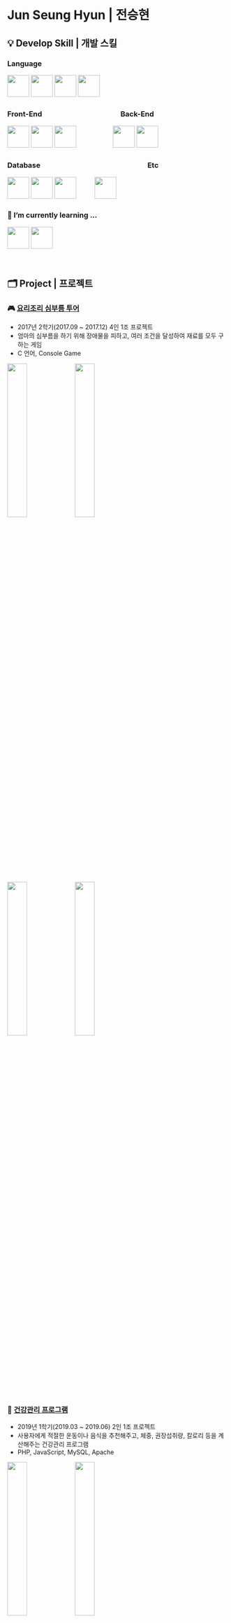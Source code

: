 # Jun Seung Hyun | 전승현

## 💡 Develop Skill | 개발 스킬

### Language

<img id="c" src="https://user-images.githubusercontent.com/51473971/103875717-1f3aa700-5116-11eb-909d-80a1eaff456a.png" height="50"/> <img id="c++" src="https://user-images.githubusercontent.com/51473971/103875716-1ea21080-5116-11eb-8082-00e76bcd51aa.png" height="50"/> <img id="htmljscss" src="https://user-images.githubusercontent.com/51473971/103875721-1fd33d80-5116-11eb-8109-33986a1e726f.png" height="50"/> <img id="php" src="https://user-images.githubusercontent.com/51473971/103874036-04ffc980-5114-11eb-93f8-d2bc9df3d829.png" height="50"/>

### Front-End　　　　　　　　　　　Back-End

<img id="react" src="https://user-images.githubusercontent.com/51473971/103873043-91a98800-5112-11eb-9dda-eebf38a4cbe3.png" height="50"/> <img id="typescript" src="https://user-images.githubusercontent.com/51473971/103876356-e18a4e00-5116-11eb-8350-de9201861278.png" height="50"/> <img id="typescript" src="https://user-images.githubusercontent.com/51473971/103889970-a4c85200-512a-11eb-82ec-cc4ef7b85435.png" height="50"/>　　　　　　<img id="nodejs" src="https://user-images.githubusercontent.com/51473971/103874027-03ce9c80-5114-11eb-8e29-51cb3b2794e8.png" height="50"/> <img id="express" src="https://user-images.githubusercontent.com/51473971/103876670-4a71c600-5117-11eb-98f8-c0ac5171e2d9.png" height="50"/>

### Database　　　　　　　　　　　　　　　Etc

<img id="mysql" src="https://user-images.githubusercontent.com/51473971/103874024-029d6f80-5114-11eb-8a7f-d196b32d26c4.png" height="50"/> <img id="mongodb" src="https://user-images.githubusercontent.com/51473971/103874034-04ffc980-5114-11eb-9b7e-5b78f920e8a8.png" height="50"/> <img id="postgresql" src="https://user-images.githubusercontent.com/51473971/103876676-4ba2f300-5117-11eb-8e7f-81baefe06749.png" height="50"/>　　　<img id="mysql" src="https://user-images.githubusercontent.com/51473971/103889582-020fd380-512a-11eb-9007-6b4d24f82961.png" height="50"/>

### 🌱 I’m currently learning ...
<img id="python" src="https://user-images.githubusercontent.com/51473971/103875710-1e097a00-5116-11eb-958a-e3739ce503c0.png" height="50"/> <img id="mysql" src="https://user-images.githubusercontent.com/51473971/103889866-721e5980-512a-11eb-8f12-677825af74b7.png" height="50"/>

<br/>

## 🗂 Project | 프로젝트
### 🎮 [요리조리 심부름 투어](https://github.com/jsh5408/Yorijori_errand_tour)
- 2017년 2학기(2017.09 ~ 2017.12) 4인 1조 프로젝트
- 엄마의 심부름을 하기 위해 장애물을 피하고, 여러 조건을 달성하여 재료를 모두 구하는 게임
- C 언어, Console Game

<img id="project1" src="https://user-images.githubusercontent.com/51473971/103886876-82800580-5125-11eb-9f99-d21b967b3919.png" width="30%"/> <img id="project1" src="https://user-images.githubusercontent.com/51473971/103886879-83189c00-5125-11eb-96a3-e349aa4b3197.png" width="30%"/>

<img id="project1" src="https://user-images.githubusercontent.com/51473971/103886880-83b13280-5125-11eb-99e4-763f2054edfe.png" width="30%"/> <img id="project1" src="https://user-images.githubusercontent.com/51473971/103886881-83b13280-5125-11eb-8ed3-183a900e3e7c.png" width="30%"/>


### 💪 [건강관리 프로그램](https://github.com/jsh5408/Health_care_program)
- 2019년 1학기(2019.03 ~ 2019.06) 2인 1조 프로젝트
- 사용자에게 적절한 운동이나 음식을 추천해주고, 체중, 권장섭취량, 칼로리 등을 계산해주는 건강관리 프로그램
- PHP, JavaScript, MySQL, Apache

<img id="project2_exercise" src="https://user-images.githubusercontent.com/51473971/103881826-501eda00-511e-11eb-8532-3397d0d50230.PNG" width="30%"/> <img id="project2_food" src="https://user-images.githubusercontent.com/51473971/103881831-51500700-511e-11eb-9dd8-ecad26d9dde3.PNG" width="30%"/>


### 😷 [CoronaZoom](https://github.com/4z7l/CoronaZoom)
- 2020년 1학기(2020.03 ~ 2020.06) 4인 1조 프로젝트
- 호흡기 전염병 역학조사를 위한 데이터 수집, 분석, 시각화 플랫폼
- HTML, CSS, JavaScript, JQuery, Bootstrap, Naver Maps API

<img id="project2_food" src="https://user-images.githubusercontent.com/51473971/103886228-88c1b200-5124-11eb-9209-51c7d9c51e5f.PNG" width="30%"/> <img id="project2_food" src="https://user-images.githubusercontent.com/51473971/103886233-8b240c00-5124-11eb-9301-f220d1fbcc65.PNG" width="30%"/> <img id="project2_food" src="https://user-images.githubusercontent.com/51473971/103886236-8cedcf80-5124-11eb-99b4-4de1aad7424e.PNG" width="30%"/>


### 📑 [CRUD](https://github.com/jsh5408) - editing...
- 2020년 2학기(2020.09 ~ 2020.12) 인턴십 개인 프로젝트
- React, Typescript, Next.js, Express.js, Node.js, PostgreSQL

<br/>

## 🎓 Certificate | 자격증
- 정보처리기사 (2020)

<br/>
<br/>

[![Anurag's github stats](https://github-readme-stats.vercel.app/api?username=jsh5408)](https://github.com/anuraghazra/github-readme-stats)
[![Top Langs](https://github-readme-stats.vercel.app/api/top-langs/?username=jsh5408&layout=compact)](https://github.com/anuraghazra/github-readme-stats)

<!--
**jsh5408/jsh5408** is a ✨ _special_ ✨ repository because its `README.md` (this file) appears on your GitHub profile.

<img id="nodejs" src="https://user-images.githubusercontent.com/51473971/103876351-e0592100-5116-11eb-82ab-8986779dd6bc.png" height="70"/>

[![Hits](https://hits.seeyoufarm.com/api/count/incr/badge.svg?url=https%3A%2F%2Fgithub.com%2Fjsh5408&count_bg=%23FF4598&title_bg=%23888888&icon=&icon_color=%23E7E7E7&title=hits&edge_flat=false)](https://hits.seeyoufarm.com)

Here are some ideas to get you started:

- 🔭 I’m currently working on ...
- 🌱 I’m currently learning ...
- 👯 I’m looking to collaborate on ...
- 🤔 I’m looking for help with ...
- 💬 Ask me about ...
- 📫 How to reach me: ...
- 😄 Pronouns: ...
- ⚡ Fun fact: ...
-->
